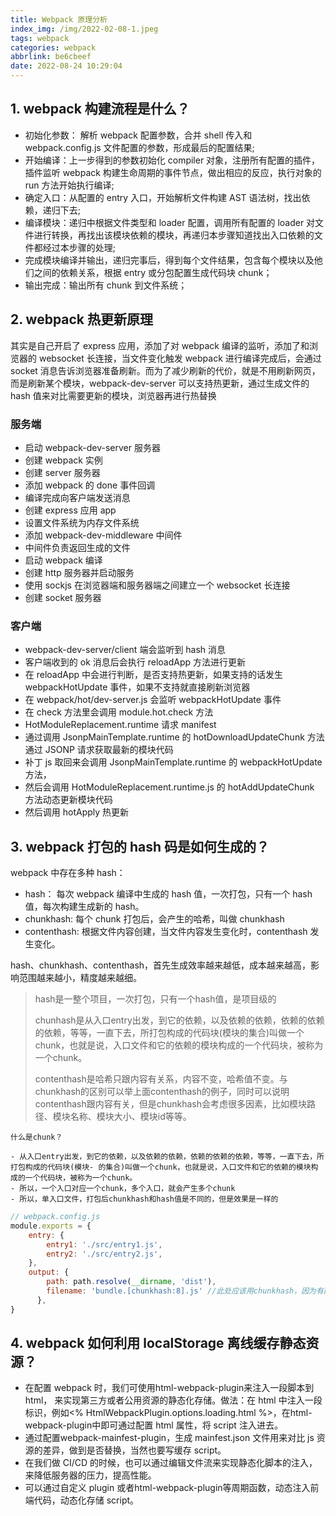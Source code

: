 ```yaml
---
title: Webpack 原理分析
index_img: /img/2022-02-08-1.jpeg
tags: webpack
categories: webpack
abbrlink: be6cbeef
date: 2022-08-24 10:29:04
---
```


## 1. webpack 构建流程是什么？

- 初始化参数： 解析 webpack 配置参数，合并 shell 传入和 webpack.config.js 文件配置的参数，形成最后的配置结果;
- 开始编译：上一步得到的参数初始化 compiler 对象，注册所有配置的插件，插件监听 webpack 构建生命周期的事件节点，做出相应的反应，执行对象的 run 方法开始执行编译;
- 确定入口：从配置的 entry 入口，开始解析文件构建 AST 语法树，找出依赖，递归下去;
- 编译模块：递归中根据文件类型和 loader 配置，调用所有配置的 loader 对文件进行转换，再找出该模块依赖的模块，再递归本步骤知道找出入口依赖的文件都经过本步骤的处理;
- 完成模块编译并输出，递归完事后，得到每个文件结果，包含每个模块以及他们之间的依赖关系，根据 entry 或分包配置生成代码块 chunk；
- 输出完成：输出所有 chunk 到文件系统；

## 2. webpack 热更新原理

其实是自己开启了 express 应用，添加了对 webpack 编译的监听，添加了和浏览器的 websocket 长连接，当文件变化触发 webpack 进行编译完成后，会通过 socket 消息告诉浏览器准备刷新。而为了减少刷新的代价，就是不用刷新网页，而是刷新某个模块，webpack-dev-server 可以支持热更新，通过生成文件的 hash 值来对比需要更新的模块，浏览器再进行热替换

### 服务端

- 启动 webpack-dev-server 服务器
- 创建 webpack 实例
- 创建 server 服务器
- 添加 webpack 的 done 事件回调
- 编译完成向客户端发送消息
- 创建 express 应用 app
- 设置文件系统为内存文件系统
- 添加 webpack-dev-middleware 中间件
- 中间件负责返回生成的文件
- 启动 webpack 编译
- 创建 http 服务器并启动服务
- 使用 sockjs 在浏览器端和服务器端之间建立一个 websocket 长连接
- 创建 socket 服务器

### 客户端

- webpack-dev-server/client 端会监听到 hash 消息
- 客户端收到的 ok 消息后会执行 reloadApp 方法进行更新
- 在 reloadApp 中会进行判断，是否支持热更新，如果支持的话发生 webpackHotUpdate 事件，如果不支持就直接刷新浏览器
- 在 webpack/hot/dev-server.js 会监听 webpackHotUpdate 事件
- 在 check 方法里会调用 module.hot.check 方法
- HotModuleReplacement.runtime 请求 manifest
- 通过调用 JsonpMainTemplate.runtime 的 hotDownloadUpdateChunk 方法通过 JSONP 请求获取最新的模块代码
- 补丁 js 取回来会调用 JsonpMainTemplate.runtime 的 webpackHotUpdate 方法，
- 然后会调用 HotModuleReplacement.runtime.js 的 hotAddUpdateChunk 方法动态更新模块代码
- 然后调用 hotApply 热更新

## 3. webpack 打包的 hash 码是如何生成的？

webpack 中存在多种 hash：

- hash： 每次 webpack 编译中生成的 hash 值，一次打包，只有一个 hash 值，每次构建生成新的 hash。
- chunkhash: 每个 chunk 打包后，会产生的哈希，叫做 chunkhash
- contenthash: 根据文件内容创建，当文件内容发生变化时，contenthash 发生变化。

hash、chunkhash、contenthash，首先生成效率越来越低，成本越来越高，影响范围越来越小，精度越来越细。

> hash是一整个项目，一次打包，只有一个hash值，是项目级的
>
> chunhash是从入口entry出发，到它的依赖，以及依赖的依赖，依赖的依赖的依赖，等等，一直下去，所打包构成的代码块(模块的集合)叫做一个chunk，也就是说，入口文件和它的依赖的模块构成的一个代码块，被称为一个chunk。
>
> contenthash是哈希只跟内容有关系，内容不变，哈希值不变。与chunkhash的区别可以举上面contenthash的例子，同时可以说明contenthash跟内容有关，但是chunkhash会考虑很多因素，比如模块路径、模块名称、模块大小、模块id等等。

```text
什么是chunk？

- 从入口entry出发，到它的依赖，以及依赖的依赖，依赖的依赖的依赖，等等，一直下去，所打包构成的代码块(模块- 的集合)叫做一个chunk，也就是说，入口文件和它的依赖的模块构成的一个代码块，被称为一个chunk。
- 所以，一个入口对应一个chunk，多个入口，就会产生多个chunk
- 所以，单入口文件，打包后chunkhash和hash值是不同的，但是效果是一样的
```

```js
// webpack.config.js
module.exports = {
    entry: {
        entry1: './src/entry1.js',
        entry2: './src/entry2.js',
    },
    output: {
        path: path.resolve(__dirname, 'dist'),
        filename: 'bundle.[chunkhash:8].js' //此处应该用chunkhash，因为有两个入口文件，如果用 hash 输出的文件名就一样了。
      },
}
```

## 4. webpack 如何利用 localStorage 离线缓存静态资源？

- 在配置 webpack 时，我们可使用html-webpack-plugin来注入一段脚本到 html， 来实现第三方或者公用资源的静态化存储。做法：在 html 中注入一段标识，例如<% HtmlWebpackPlugin.options.loading.html %>，在html-webpack-plugin中即可通过配置 html 属性，将 script 注入进去。
- 通过配置webpack-mainfest-plugin，生成 mainfest.json 文件用来对比 js 资源的差异，做到是否替换，当然也要写缓存 script。
- 在我们做 CI/CD 的时候，也可以通过编辑文件流来实现静态化脚本的注入，来降低服务器的压力，提高性能。
- 可以通过自定义 plugin 或者html-webpack-plugin等周期函数，动态注入前端代码，动态化存储 script。
